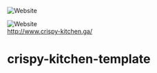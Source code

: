 ![Website](https://img.shields.io/website?down_color=red&down_message=down&label=crispy-kitchen-website&style=for-the-badge&up_color=green&up_message=up&url=http%3A%2F%2F34.82.170.103)

![Website](https://img.shields.io/website?down_color=red&down_message=down&style=for-the-badge&up_color=green&up_message=up&url=http%3A%2F%2Fcrispy-kitchen.ga%2F)\
http://www.crispy-kitchen.ga/

# crispy-kitchen-template
